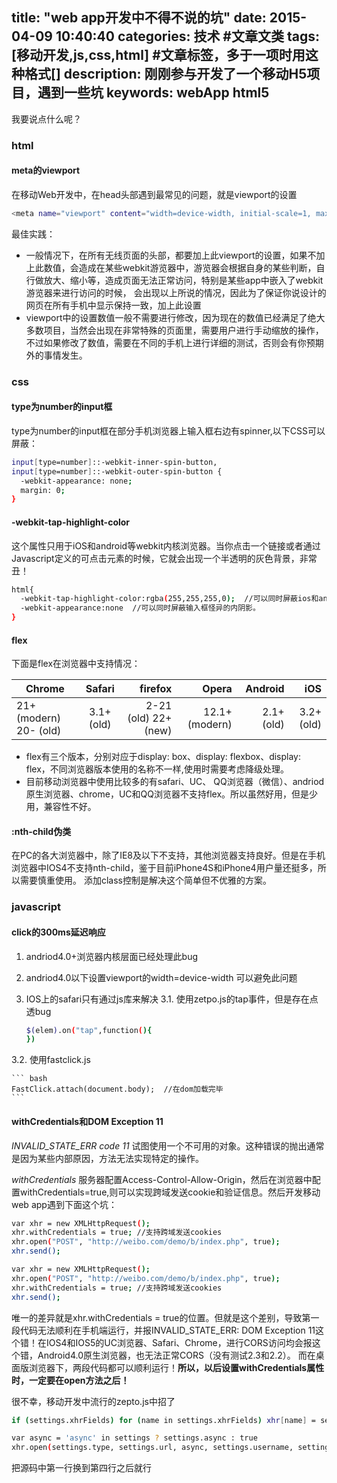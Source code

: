 title: "web app开发中不得不说的坑"
date: 2015-04-09 10:40:40
categories: 技术 #文章文类
tags: [移动开发,js,css,html]  #文章标签，多于一项时用这种格式[]
description: 刚刚参与开发了一个移动H5项目，遇到一些坑
keywords: webApp html5
---
我要说点什么呢？
### html
#### meta的viewport
在移动Web开发中，在head头部遇到最常见的问题，就是viewport的设置
``` bash
<meta name="viewport" content="width=device-width, initial-scale=1, maximum-scale=1.0, minimum-scale=1.0, minimal-ui, user-scalable=0">
```
最佳实践：
- 一般情况下，在所有无线页面的头部，都要加上此viewport的设置，如果不加上此数值，会造成在某些webkit游览器中，游览器会根据自身的某些判断，自行做放大、缩小等，造成页面无法正常访问，特别是某些app中嵌入了webkit游览器来进行访问的时候， 会出现以上所说的情况，因此为了保证你说设计的网页在所有手机中显示保持一致，加上此设置
- viewport中的设置数值一般不需要进行修改，因为现在的数值已经满足了绝大多数项目，当然会出现在非常特殊的页面里，需要用户进行手动缩放的操作，不过如果修改了数值，需要在不同的手机上进行详细的测试，否则会有你预期外的事情发生。

<!--more-->

### css

#### type为number的input框
type为number的input框在部分手机浏览器上输入框右边有spinner,以下CSS可以屏蔽：
``` bash
input[type=number]::-webkit-inner-spin-button,
input[type=number]::-webkit-outer-spin-button {
  -webkit-appearance: none;
  margin: 0;
}
```

#### -webkit-tap-highlight-color
这个属性只用于iOS和android等webkit内核浏览器。当你点击一个链接或者通过Javascript定义的可点击元素的时候，它就会出现一个半透明的灰色背景，非常丑！
``` bash
html{
  -webkit-tap-highlight-color:rgba(255,255,255,0);  //可以同时屏蔽ios和android下点击元素时出现的阴影。
  -webkit-appearance:none  //可以同时屏蔽输入框怪异的内阴影。
}
```

#### flex
下面是flex在浏览器中支持情况：

| Chrome        | Safari           | firefox  | Opera | Android | iOS |
| ------------- |:-------------:| -----:| -----:| -----:| -----:|
| 21+ (modern) 20- (old) | 3.1+ (old) | 2-21 (old) 22+ (new) | 12.1+ (modern) |　2.1+ (old) | 3.2+ (old) |

- flex有三个版本，分别对应于display: box、display: flexbox、display: flex，不同浏览器版本使用的名称不一样,使用时需要考虑降级处理。
- 目前移动浏览器中使用比较多的有safari、UC、 QQ浏览器（微信）、andriod原生浏览器、chrome，UC和QQ浏览器不支持flex。所以虽然好用，但是少用，兼容性不好。

#### :nth-child伪类
在PC的各大浏览器中，除了IE8及以下不支持，其他浏览器支持良好。但是在手机浏览器中IOS4不支持nth-child，鉴于目前iPhone4S和iPhone4用户量还挺多，所以需要慎重使用。
添加class控制是解决这个简单但不优雅的方案。


### javascript

#### click的300ms延迟响应
1. andriod4.0+浏览器内核层面已经处理此bug
2. andriod4.0以下设置viewport的width=device-width 可以避免此问题
3. IOS上的safari只有通过js库来解决
3.1. 使用zetpo.js的tap事件，但是存在点透bug

    ``` bash
    $(elem).on("tap",function(){
    })
    ```

  3.2. 使用fastclick.js

    ``` bash
    FastClick.attach(document.body);  //在dom加载完毕
    ```

#### withCredentials和DOM Exception 11
_INVALID_STATE_ERR code 11_
试图使用一个不可用的对象。这种错误的抛出通常是因为某些内部原因，方法无法实现特定的操作。

_withCredentials_
服务器配置Access-Control-Allow-Origin，然后在浏览器中配置withCredentials=true,则可以实现跨域发送cookie和验证信息。然后开发移动web app遇到下面这个坑：

``` bash
var xhr = new XMLHttpRequest();
xhr.withCredentials = true; //支持跨域发送cookies
xhr.open("POST", "http://weibo.com/demo/b/index.php", true);
xhr.send();
```

``` bash
var xhr = new XMLHttpRequest();
xhr.open("POST", "http://weibo.com/demo/b/index.php", true);
xhr.withCredentials = true; //支持跨域发送cookies
xhr.send();
```

   唯一的差异就是xhr.withCredentials = true的位置。但就是这个差别，导致第一段代码无法顺利在手机端运行，并报INVALID_STATE_ERR: DOM Exception 11这个错！在IOS4和IOS5的UC浏览器、Safari、Chrome，进行CORS访问均会报这个错，Android4.0原生浏览器，也无法正常CORS（没有测试2.3和2.2）。
   而在桌面版浏览器下，两段代码都可以顺利运行！**所以，以后设置withCredentials属性时，一定要在open方法之后！**

很不幸，移动开发中流行的zepto.js中招了
``` bash
if (settings.xhrFields) for (name in settings.xhrFields) xhr[name] = settings.xhrFields[name]

var async = 'async' in settings ? settings.async : true
xhr.open(settings.type, settings.url, async, settings.username, settings.password)
```
把源码中第一行换到第四行之后就行